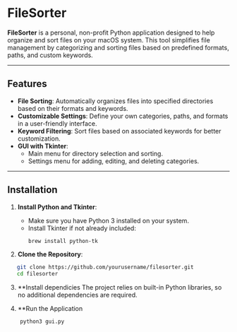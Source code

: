 # FileSorter

**FileSorter** is a personal, non-profit Python application designed to help organize and sort files on your macOS system. This tool simplifies file management by categorizing and sorting files based on predefined formats, paths, and custom keywords.

---

## Features

- **File Sorting**: Automatically organizes files into specified directories based on their formats and keywords.
- **Customizable Settings**: Define your own categories, paths, and formats in a user-friendly interface.
- **Keyword Filtering**: Sort files based on associated keywords for better customization.
- **GUI with Tkinter**:
  - Main menu for directory selection and sorting.
  - Settings menu for adding, editing, and deleting categories.

---

## Installation

1. **Install Python and Tkinter**:
   - Make sure you have Python 3 installed on your system.
   - Install Tkinter if not already included:
     ```bash
     brew install python-tk
     ```

2. **Clone the Repository**:
```bash
   git clone https://github.com/yourusername/filesorter.git
   cd filesorter
```

3. **Install dependicies
    The project relies on built-in Python libraries, so no additional dependencies are required.

4. **Run the Application
```bash
    python3 gui.py
```

